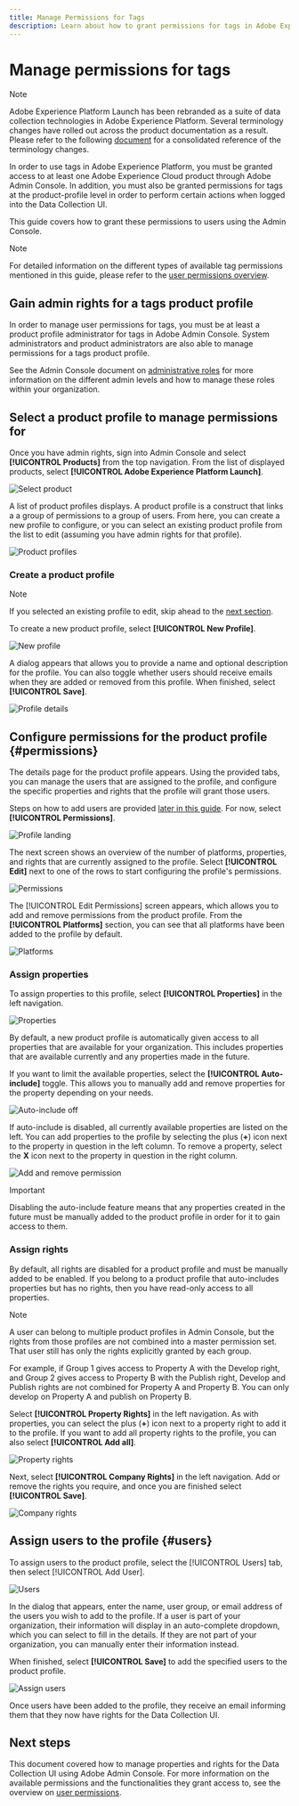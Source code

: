 ```yaml
---
title: Manage Permissions for Tags
description: Learn about how to grant permissions for tags in Adobe Experience Platform.
---
```

# Manage permissions for tags

>[!NOTE]
>
>Adobe Experience Platform Launch has been rebranded as a suite of data collection technologies in Adobe Experience Platform. Several terminology changes have rolled out across the product documentation as a result. Please refer to the following [document](../../term-updates.md) for a consolidated reference of the terminology changes.

In order to use tags in Adobe Experience Platform, you must be granted access to at least one Adobe Experience Cloud product through Adobe Admin Console. In addition, you must also be granted permissions for tags at the product-profile level in order to perform certain actions when logged into the Data Collection UI.

This guide covers how to grant these permissions to users using the Admin Console.

>[!NOTE]
>
>For detailed information on the different types of available tag permissions mentioned in this guide, please refer to the [user permissions overview](./user-permissions.md).

## Gain admin rights for a tags product profile

In order to manage user permissions for tags, you must be at least a product profile administrator for tags in Adobe Admin Console. System administrators and product administrators are also able to manage permissions for a tags product profile.

See the Admin Console document on [administrative roles](https://helpx.adobe.com/enterprise/admin-guide.html/enterprise/using/admin-roles.ug.html) for more information on the different admin levels and how to manage these roles within your organization.

## Select a product profile to manage permissions for

Once you have admin rights, sign into Admin Console and select **[!UICONTROL Products]** from the top navigation. From the list of displayed products, select **[!UICONTROL Adobe Experience Platform Launch]**.

![Select product](../../images/ui/administration/manage-permissions/select-product.png)

A list of product profiles displays. A product profile is a construct that links a a group of permissions to a group of users. From here, you can create a new profile to configure, or you can select an existing product profile from the list to edit (assuming you have admin rights for that profile).

![Product profiles](../../images/ui/administration/manage-permissions/product-profiles.png)

### Create a product profile

>[!NOTE]
>
>If you selected an existing profile to edit, skip ahead to the [next section](#permissions).

To create a new product profile, select **[!UICONTROL New Profile]**.

![New profile](../../images/ui/administration/manage-permissions/new-profile-button.png)

A dialog appears that allows you to provide a name and optional description for the profile. You can also toggle whether users should receive emails when they are added or removed from this profile. When finished, select **[!UICONTROL Save]**.

![Profile details](../../images/ui/administration/manage-permissions/profile-details.png)

## Configure permissions for the product profile {#permissions}

The details page for the product profile appears. Using the provided tabs, you can manage the users that are assigned to the profile, and configure the specific properties and rights that the profile will grant those users.

Steps on how to add users are provided [later in this guide](#users). For now, select **[!UICONTROL Permissions]**.

![Profile landing](../../images/ui/administration/manage-permissions/profile-landing.png)

The next screen shows an overview of the number of platforms, properties, and rights that are currently assigned to the profile. Select **[!UICONTROL Edit]** next to one of the rows to start configuring the profile's permissions.

![Permissions](../../images/ui/administration/manage-permissions/edit-permissions.png)

The [!UICONTROL Edit Permissions] screen appears, which allows you to add and remove permissions from the product profile. From the **[!UICONTROL Platforms]** section, you can see that all platforms have been added to the profile by default. 

![Platforms](../../images/ui/administration/manage-permissions/platforms.png)

### Assign properties

To assign properties to this profile, select **[!UICONTROL Properties]** in the left navigation.

![Properties](../../images/ui/administration/manage-permissions/properties.png)

By default, a new product profile is automatically given access to all properties that are available for your organization. This includes properties that are available currently and any properties made in the future.

If you want to limit the available properties, select the **[!UICONTROL Auto-include]** toggle. This allows you to manually add and remove properties for the property depending on your needs.

![Auto-include off](../../images/ui/administration/manage-permissions/auto-include-off.png)

If auto-include is disabled, all currently available properties are listed on the left. You can add properties to the profile by selecting the plus (**+**) icon next to the property in question in the left column. To remove a property, select the **X** icon next to the property in question in the right column.

![Add and remove permission](../../images/ui/administration/manage-permissions/add-remove-permission.png)

>[!IMPORTANT]
>
>Disabling the auto-include feature means that any properties created in the future must be manually added to the product profile in order for it to gain access to them.

### Assign rights

By default, all rights are disabled for a product profile and must be manually added to be enabled. If you belong to a product profile that auto-includes properties but has no rights, then you have read-only access to all properties.

>[!NOTE]
>
>A user can belong to multiple product profiles in Admin Console, but the rights from those profiles are not combined into a master permission set. That user still has only the rights explicitly granted by each group.
>
>For example, if Group 1 gives access to Property A with the Develop right, and Group 2 gives access to Property B with the Publish right, Develop and Publish rights are not combined for Property A and Property B. You can only develop on Property A and publish on Property B.
 
Select **[!UICONTROL Property Rights]** in the left navigation. As with properties, you can select the plus (**+**) icon next to a property right to add it to the profile. If you want to add all property rights to the profile, you can also select **[!UICONTROL Add all]**.

![Property rights](../../images/ui/administration/manage-permissions/property-rights.png)

Next, select **[!UICONTROL Company Rights]** in the left navigation. Add or remove the rights you require, and once you are finished select **[!UICONTROL Save]**.

![Company rights](../../images/ui/administration/manage-permissions/company-rights.png)

## Assign users to the profile {#users}

To assign users to the product profile, select the [!UICONTROL Users] tab, then select [!UICONTROL Add User].

![Users](../../images/ui/administration/manage-permissions/users.png)

In the dialog that appears, enter the name, user group, or email address of the users you wish to add to the profile. If a user is part of your organization, their information will display in an auto-complete dropdown, which you can select to fill in the details. If they are not part of your organization, you can manually enter their information instead.

When finished, select **[!UICONTROL Save]** to add the specified users to the product profile.

![Assign users](../../images/ui/administration/manage-permissions/assign-users.png)

Once users have been added to the profile, they receive an email informing them that they now have rights for the Data Collection UI.

## Next steps

This document covered how to manage properties and rights for the Data Collection UI using Adobe Admin Console. For more information on the available permissions and the functionalities they grant access to, see the overview on [user permissions](./user-permissions.md).
